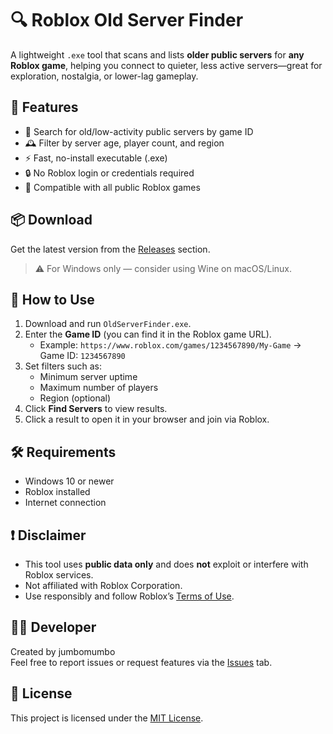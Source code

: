 # 🔍 Roblox Old Server Finder

A lightweight `.exe` tool that scans and lists **older public servers** for **any Roblox game**, helping you connect to quieter, less active servers—great for exploration, nostalgia, or lower-lag gameplay.

## 🧩 Features

- 🔎 Search for old/low-activity public servers by game ID
- 🕰️ Filter by server age, player count, and region
- ⚡ Fast, no-install executable (.exe)
- 🔒 No Roblox login or credentials required
- 💬 Compatible with all public Roblox games

## 📦 Download

Get the latest version from the [Releases](https://github.com/yuehan-hashbit/roblox-old-server-finder/releases/tag/old-server-finder) section.

> ⚠️ For Windows only — consider using Wine on macOS/Linux.

## 🚀 How to Use

1. Download and run `OldServerFinder.exe`.
2. Enter the **Game ID** (you can find it in the Roblox game URL).
   - Example: `https://www.roblox.com/games/1234567890/My-Game` → Game ID: `1234567890`
3. Set filters such as:
   - Minimum server uptime
   - Maximum number of players
   - Region (optional)
4. Click **Find Servers** to view results.
5. Click a result to open it in your browser and join via Roblox.

## 🛠 Requirements

- Windows 10 or newer
- Roblox installed
- Internet connection

## ❗ Disclaimer

- This tool uses **public data only** and does **not** exploit or interfere with Roblox services.
- Not affiliated with Roblox Corporation.
- Use responsibly and follow Roblox’s [Terms of Use](https://en.help.roblox.com/hc/en-us/articles/203313410-Roblox-Terms-of-Use).

## 👨‍💻 Developer

Created by jumbomumbo  
Feel free to report issues or request features via the [Issues](https://github.com/YOUR_USERNAME/YOUR_REPO/issues) tab.

## 📄 License

This project is licensed under the [MIT License](LICENSE).
